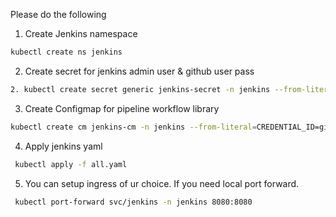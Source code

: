 Please do the following

1. Create Jenkins namespace

```sh
kubectl create ns jenkins
```
2. Create secret for jenkins admin user & github user pass

```sh
2. kubectl create secret generic jenkins-secret -n jenkins --from-literal=JENKINS_USER=admin --from-literal=JENKINS_PASS=admin --from-literal=GIT_USER= --from-literal=GIT_TOKEN=  
```

3. Create Configmap for pipeline workflow library

```sh
kubectl create cm jenkins-cm -n jenkins --from-literal=CREDENTIAL_ID=github-credentials  --from-literal=ORG_FOLDER_NAME=kube-ci  --from-literal=GIT_ORG= --from-literal=SHARED_PIPELINE_URL=https://github.com/sivarajp/jenkins-shared-pipeline.git
```

4. Apply jenkins yaml

```sh
 kubectl apply -f all.yaml
```

5. You can setup ingress of ur choice. If you need local port forward.

```sh
 kubectl port-forward svc/jenkins -n jenkins 8080:8080
```
